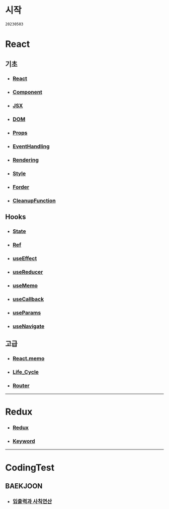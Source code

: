 # 시작
`20230503`

# React
  ## 기초
  - ### [React](/React/React.md)
  - ### [Component](/React/Component.md)
  - ### [JSX](/React//JSX.md)
  - ### [DOM](/React/DOM.md)
  - ### [Props](/React/Props.md)
  - ### [EventHandling](/React/Event.md)
  - ### [Rendering](/React/Rendering.md)
  - ### [Style](/React/Style.md)
  - ### [Forder](/React/Forder.md)
  - ### [CleanupFunction](/React//CleanupFunction.md)

  ## Hooks
  - ### [State](/React/State.md)
  - ### [Ref](/React/Ref.md)
  - ### [useEffect](/React/useEffect.md)
  - ### [useReducer](/React/useReducer.md)
  - ### [useMemo](/React/useMemo.md)
  - ### [useCallback](/React/useCallback.md)
  - ### [useParams](/React/useParams.md)
  - ### [useNavigate](/React/useNavigate.md)

  ## 고급
  - ### [React.memo](/React/React.memo.md)
  - ### [Life_Cycle](/React/Lifecycle.md)
  - ### [Router](/React/Router.md)
---


# Redux
- ### [Redux](/Redux/Redux.md)
- ### [Keyword](/Redux/Keyword.md)


---

# CodingTest
  ## BAEKJOON
  - ### [입출력과 사칙연산](/CodingTest/baekjoon/%EC%9E%85%EC%B6%9C%EB%A0%A5%EA%B3%BC%20%EC%82%AC%EC%B9%99%EC%97%B0%EC%82%B0/)


